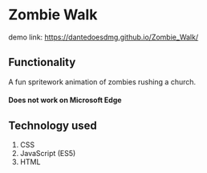 # Zombie Walk

demo link: https://dantedoesdmg.github.io/Zombie_Walk/

## Functionality

A fun spritework animation of zombies rushing a church.

#### Does not work on Microsoft Edge

## Technology used

1. CSS
2. JavaScript (ES5)
3. HTML
